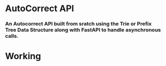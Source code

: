 # AutoCorrect API
### An Autocorrect API built from sratch using the Trie or Prefix Tree Data Structure along with FastAPI to handle asynchronous calls.

# Working 


